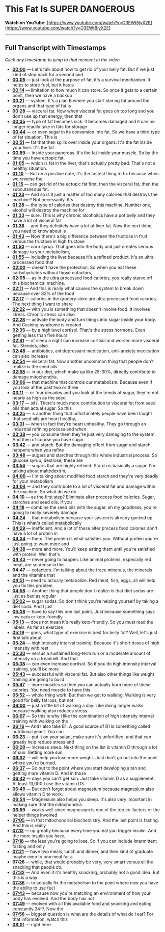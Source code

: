 # This Fat Is SUPER DANGEROUS

**Watch on YouTube:** [https://www.youtube.com/watch?v=O3EWt8jyX2E](https://www.youtube.com/watch?v=O3EWt8jyX2E)

---

## Full Transcript with Timestamps

*Click any timestamp to jump to that moment in the video*

- **[00:00](https://www.youtube.com/watch?v=O3EWt8jyX2E&t=0s)** — Let's talk about how to get rid of your belly fat. But if we just kind of step back for a second and
- **[00:05](https://www.youtube.com/watch?v=O3EWt8jyX2E&t=5s)** — just look at the purpose of fat, it's a survival mechanism. It helps to store fuel, but it has a
- **[00:14](https://www.youtube.com/watch?v=O3EWt8jyX2E&t=14s)** — limitation to how much it can store. So once it gets to a certain point, then we have a backup
- **[00:21](https://www.youtube.com/watch?v=O3EWt8jyX2E&t=21s)** — system. It's a plan B where you start storing fat around the organs and that type of fat is
- **[00:28](https://www.youtube.com/watch?v=O3EWt8jyX2E&t=28s)** — visceral fat. Now when visceral fat goes on too long and you don't use up that energy, then that
- **[00:35](https://www.youtube.com/watch?v=O3EWt8jyX2E&t=35s)** — type of fat becomes sick. It becomes damaged and it can no longer readily take in fats for storage
- **[00:44](https://www.youtube.com/watch?v=O3EWt8jyX2E&t=44s)** — or even sugar in its conversion into fat. So we have a third type of fat situation. This is
- **[00:51](https://www.youtube.com/watch?v=O3EWt8jyX2E&t=51s)** — fat that then spills over inside your organs. It's the fat inside your liver. It's the fat
- **[00:59](https://www.youtube.com/watch?v=O3EWt8jyX2E&t=59s)** — inside your pancreas. It's the fat inside your muscle. So by the time you have ectopic fat,
- **[01:05](https://www.youtube.com/watch?v=O3EWt8jyX2E&t=65s)** — which is fat in the liver, that's actually pretty bad. That's not a healthy situation.
- **[01:10](https://www.youtube.com/watch?v=O3EWt8jyX2E&t=70s)** — But on a positive note, it's the fastest thing to fix because when we reverse the
- **[01:15](https://www.youtube.com/watch?v=O3EWt8jyX2E&t=75s)** — can get rid of the ectopic fat first, then the visceral fat, then the subcutaneous fat.
- **[01:23](https://www.youtube.com/watch?v=O3EWt8jyX2E&t=83s)** — And so is it just a matter of too many calories that destroys the machine? Not necessarily. It's
- **[01:28](https://www.youtube.com/watch?v=O3EWt8jyX2E&t=88s)** — the type of calories that destroy this machine. Number one, alcohol will destroy the machine for
- **[01:33](https://www.youtube.com/watch?v=O3EWt8jyX2E&t=93s)** — sure. This is why chronic alcoholics have a pot belly and they have a lot of visceral fat
- **[01:38](https://www.youtube.com/watch?v=O3EWt8jyX2E&t=98s)** — and they definitely have a lot of liver fat. Now the next thing you need to know about is
- **[01:43](https://www.youtube.com/watch?v=O3EWt8jyX2E&t=103s)** — Now there's a big difference between the fructose in fruit versus the fructose in high fructose
- **[01:50](https://www.youtube.com/watch?v=O3EWt8jyX2E&t=110s)** — corn syrup. That goes into the body and just creates serious damage to your metabolism,
- **[01:55](https://www.youtube.com/watch?v=O3EWt8jyX2E&t=115s)** — including the liver because it's a refined product. It's an ultra processed food that
- **[02:00](https://www.youtube.com/watch?v=O3EWt8jyX2E&t=120s)** — doesn't have the protection. So when you eat these carbohydrates without those cofactors,
- **[02:05](https://www.youtube.com/watch?v=O3EWt8jyX2E&t=125s)** — as in the ultra processed food calories, you really starve off this biochemical machine.
- **[02:11](https://www.youtube.com/watch?v=O3EWt8jyX2E&t=131s)** — And this is really what causes the system to break down because over 83% of the food
- **[02:17](https://www.youtube.com/watch?v=O3EWt8jyX2E&t=137s)** — calories in the grocery store are ultra processed food calories. The next thing I want to share
- **[02:22](https://www.youtube.com/watch?v=O3EWt8jyX2E&t=142s)** — with you is something that doesn't involve food. It involves stress. Chronic stress can also
- **[02:28](https://www.youtube.com/watch?v=O3EWt8jyX2E&t=148s)** — activate the body and turn things into sugar inside your body. And Cushing syndrome is created
- **[02:36](https://www.youtube.com/watch?v=O3EWt8jyX2E&t=156s)** — by a high level cortisol. That's the stress hormone. Even getting less than five hours
- **[02:41](https://www.youtube.com/watch?v=O3EWt8jyX2E&t=161s)** — of sleep a night can increase cortisol and worsen more visceral fat. Steroids, also
- **[02:48](https://www.youtube.com/watch?v=O3EWt8jyX2E&t=168s)** — antibiotics, antidepressant medication, anti-anxiety medication can also increase
- **[02:54](https://www.youtube.com/watch?v=O3EWt8jyX2E&t=174s)** — visceral fat. Now another uncommon thing that people don't realize is the seed oils
- **[02:58](https://www.youtube.com/watch?v=O3EWt8jyX2E&t=178s)** — in our diet, which make up like 25-30%, directly contribute to damage mitochondria,
- **[03:06](https://www.youtube.com/watch?v=O3EWt8jyX2E&t=186s)** — that machine that controls our metabolism. Because even if you look at the past two or three
- **[03:11](https://www.youtube.com/watch?v=O3EWt8jyX2E&t=191s)** — or four decades and you look at the trends of sugar, they're not nearly as high as the seed
- **[03:17](https://www.youtube.com/watch?v=O3EWt8jyX2E&t=197s)** — oils. There's much more contribution to visceral fat from seed oils than actual sugar. So this
- **[03:25](https://www.youtube.com/watch?v=O3EWt8jyX2E&t=205s)** — is another thing that unfortunately people have been taught that seed oils are heart healthy,
- **[03:31](https://www.youtube.com/watch?v=O3EWt8jyX2E&t=211s)** — when in fact they're heart unhealthy. They go through an industrial refining process and when
- **[03:38](https://www.youtube.com/watch?v=O3EWt8jyX2E&t=218s)** — you consume them they're just very damaging to the system. And then of course you have sugar
- **[03:42](https://www.youtube.com/watch?v=O3EWt8jyX2E&t=222s)** — and starch. But the damaging effect from sugar and starch happens when you refine
- **[03:48](https://www.youtube.com/watch?v=O3EWt8jyX2E&t=228s)** — sugars and starches through this whole industrial process. So glucose syrup, dextrose, these are
- **[03:54](https://www.youtube.com/watch?v=O3EWt8jyX2E&t=234s)** — sugars that are highly refined. Starch is basically a sugar. I'm talking about maltodextrin,
- **[04:00](https://www.youtube.com/watch?v=O3EWt8jyX2E&t=240s)** — I'm talking about modified food starch and they're very deadly for your metabolism
- **[04:04](https://www.youtube.com/watch?v=O3EWt8jyX2E&t=244s)** — and they contribute to a lot of visceral fat and damage within the machine. So what do we do
- **[04:10](https://www.youtube.com/watch?v=O3EWt8jyX2E&t=250s)** — as the first step? Eliminate alter process food calories. Sugar, starches and seed oils. If you
- **[04:18](https://www.youtube.com/watch?v=O3EWt8jyX2E&t=258s)** — combine the seed oils with the sugar, oh my goodness, you're going to really severely damage
- **[04:24](https://www.youtube.com/watch?v=O3EWt8jyX2E&t=264s)** — that metabolism because your system is already gunked up. This is what's called metabolically
- **[04:29](https://www.youtube.com/watch?v=O3EWt8jyX2E&t=269s)** — inefficient. And a lot of these alter process food calories don't have a lot of protein in
- **[04:34](https://www.youtube.com/watch?v=O3EWt8jyX2E&t=274s)** — them. The protein is what satisfies you. Without protein you're just going to want more and
- **[04:38](https://www.youtube.com/watch?v=O3EWt8jyX2E&t=278s)** — more and more. You'll keep eating them until you're satisfied with protein. Well that's
- **[04:43](https://www.youtube.com/watch?v=O3EWt8jyX2E&t=283s)** — never going to happen. Like animal proteins, especially red meat, are so dense in the
- **[04:47](https://www.youtube.com/watch?v=O3EWt8jyX2E&t=287s)** — cofactors. I'm talking about the trace minerals, the minerals and the vitamins that
- **[04:51](https://www.youtube.com/watch?v=O3EWt8jyX2E&t=291s)** — need to actually metabolize. Red meat, fish, eggs, all will help you fix this problem.
- **[04:58](https://www.youtube.com/watch?v=O3EWt8jyX2E&t=298s)** — Another thing that people don't realize is that diet sodas are just as bad as regular
- **[05:02](https://www.youtube.com/watch?v=O3EWt8jyX2E&t=302s)** — sugar sodas. So don't think you're helping yourself by taking a diet soda. And I just
- **[05:08](https://www.youtube.com/watch?v=O3EWt8jyX2E&t=308s)** — have to say this one last point. Just because something says low carb or keto-friendly
- **[05:13](https://www.youtube.com/watch?v=O3EWt8jyX2E&t=313s)** — does not mean it's really keto-friendly. So you must read the labels. As far as exercise
- **[05:19](https://www.youtube.com/watch?v=O3EWt8jyX2E&t=319s)** — goes, what type of exercise is best for belly fat? Well, let's just first talk about
- **[05:24](https://www.youtube.com/watch?v=O3EWt8jyX2E&t=324s)** — high intensity interval training. Because it's short doses of high intensity with rest
- **[05:30](https://www.youtube.com/watch?v=O3EWt8jyX2E&t=330s)** — versus a sustained long-term run or a moderate amount of intensity on a treadmill. And that
- **[05:38](https://www.youtube.com/watch?v=O3EWt8jyX2E&t=338s)** — can even increase cortisol. So if you do high intensity interval training, you'll be more
- **[05:43](https://www.youtube.com/watch?v=O3EWt8jyX2E&t=343s)** — successful with visceral fat. But also other things like weight training are going to build
- **[05:47](https://www.youtube.com/watch?v=O3EWt8jyX2E&t=347s)** — more muscles so then you can actually burn more of these calories. You need muscle to have this
- **[05:52](https://www.youtube.com/watch?v=O3EWt8jyX2E&t=352s)** — whole thing work. But then we get to walking. Walking is very good for belly fat loss, but not
- **[06:00](https://www.youtube.com/watch?v=O3EWt8jyX2E&t=360s)** — just a little bit of walking a day. Like doing longer walks because walking also reduces stress.
- **[06:07](https://www.youtube.com/watch?v=O3EWt8jyX2E&t=367s)** — So this is why I like the combination of high intensity interval training with walking on the
- **[06:16](https://www.youtube.com/watch?v=O3EWt8jyX2E&t=376s)** — And I also take B1. A good source of B1 is something called nutritional yeast. You can
- **[06:23](https://www.youtube.com/watch?v=O3EWt8jyX2E&t=383s)** — put it on your salad, make sure it's unfortified, and that can greatly help reduce stress and
- **[06:28](https://www.youtube.com/watch?v=O3EWt8jyX2E&t=388s)** — increase sleep. Next thing on the list is vitamin D through a lot of sun. Getting more sun
- **[06:32](https://www.youtube.com/watch?v=O3EWt8jyX2E&t=392s)** — will help you lose more weight. Just don't go out into the point where you're burned.
- **[06:37](https://www.youtube.com/watch?v=O3EWt8jyX2E&t=397s)** — Go out to the point where you start developing a tan and getting more vitamin D. And in those
- **[06:42](https://www.youtube.com/watch?v=O3EWt8jyX2E&t=402s)** — days you can't get sun. Just take vitamin D as a supplement. At least 10,000 I use the vitamin D3.
- **[06:49](https://www.youtube.com/watch?v=O3EWt8jyX2E&t=409s)** — But don't forget about magnesium because magnesium also allows vitamin D to work.
- **[06:54](https://www.youtube.com/watch?v=O3EWt8jyX2E&t=414s)** — Magnesium also helps you sleep. It's also very important in making sure that the mitochondria
- **[06:59](https://www.youtube.com/watch?v=O3EWt8jyX2E&t=419s)** — works well since magnesium is one of the top co-factors or the helper things involved
- **[07:05](https://www.youtube.com/watch?v=O3EWt8jyX2E&t=425s)** — in that mitochondrial biochemistry. And the last point is fasting. And this is really
- **[07:12](https://www.youtube.com/watch?v=O3EWt8jyX2E&t=432s)** — up greatly because every time you eat you trigger insulin. And the more insulin you have,
- **[07:18](https://www.youtube.com/watch?v=O3EWt8jyX2E&t=438s)** — the less you're going to lose. So if you can include intermittent fasting and only
- **[07:21](https://www.youtube.com/watch?v=O3EWt8jyX2E&t=441s)** — have two meals, lunch and dinner, and then kind of graduate maybe even to one meal for a
- **[07:26](https://www.youtube.com/watch?v=O3EWt8jyX2E&t=446s)** — while, that would probably be very, very smart versus all the snacking that people do.
- **[07:32](https://www.youtube.com/watch?v=O3EWt8jyX2E&t=452s)** — And even if it's healthy snacking, probably not a good idea. But this is a way
- **[07:36](https://www.youtube.com/watch?v=O3EWt8jyX2E&t=456s)** — to actually fix the metabolism to the point where now you have the ability to use fuel
- **[07:43](https://www.youtube.com/watch?v=O3EWt8jyX2E&t=463s)** — because now you're matching an environment of how your body has evolved. And the body has not
- **[07:49](https://www.youtube.com/watch?v=O3EWt8jyX2E&t=469s)** — evolved with all this available food and snacking and eating constantly 24-7. Now the
- **[07:56](https://www.youtube.com/watch?v=O3EWt8jyX2E&t=476s)** — biggest question is what are the details of what do I eat? For that information, watch this
- **[08:01](https://www.youtube.com/watch?v=O3EWt8jyX2E&t=481s)** — right here.
